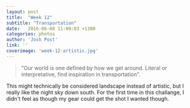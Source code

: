 ```yaml
---
layout: post
title:  "Week 12"
subtitle: "Transportation"
date:   2016-06-08 11:00:03 +1300
categories: photos
author: 'Josh Post'
link: ''
coverimage: 'week-12-artistic.jpg'
---
```


> "Our world is one defined by how we get around. Literal or interpretative, find inspiration in transportation".

This might technically be considered landscape instead of artistic, but I really like the night sky down south. For the first time in this challange, I didn't feel as though my gear could get the shot I wanted though.
